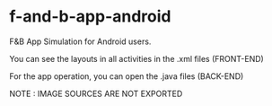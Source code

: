 # f-and-b-app-android
F&amp;B App Simulation for Android users.

You can see the layouts in all activities in the .xml files (FRONT-END)

For the app operation, you can open the .java files (BACK-END)

NOTE : IMAGE SOURCES ARE NOT EXPORTED 

